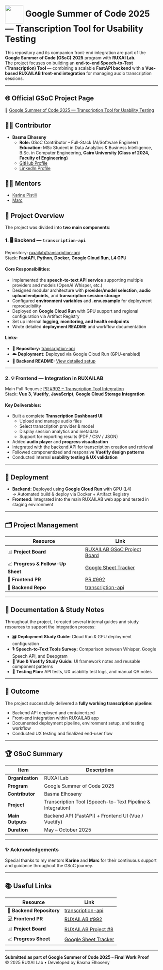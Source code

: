 # <img align="center" width="60px" src="https://en.opensuse.org/images/9/91/Gsocsun.png"> Google Summer of Code 2025 — Transcription Tool for Usability Testing

This repository and its companion front-end integration are part of the **Google Summer of Code (GSoC) 2025** program with **RUXAI Lab**.  
The project focuses on building an **end-to-end Speech-to-Text (Transcription) Tool** — combining a scalable **FastAPI backend** with a **Vue-based RUXAILAB front-end integration** for managing audio transcription sessions.

---

## 🌐 Official GSoC Project Page
🔗 [Google Summer of Code 2025 — Transcription Tool for Usability Testing](https://summerofcode.withgoogle.com/programs/2025/projects/aOHlFhUA)

## 👩‍💻 Contributor

- **Basma Elhoseny**
  - **Role:** GSoC Contributor – Full-Stack (AI/Software Engineer)  
    **Education:** MSc Student in Data Analytics & Business Intelligence,  
    B.Sc. in Computer Engineering, **Cairo University (Class of 2024, Faculty of Engineering)**
  - [GitHub Profile](https://github.com/BasmaElhoseny01)
  - [LinkedIn Profile](https://www.linkedin.com/in/basmaelhoseny01/)

## 🧑‍🏫 Mentors

- [Karine Pistili](https://github.com/KarinePistili)
- [Marc](https://github.com/marcgc21)

## 🧩 Project Overview

The project was divided into **two main components**:

### 1. 🖥️ Backend — `transcription-api`

Repository: [ruxailab/transcription-api](https://github.com/ruxailab/transcription-api)  
Stack: **FastAPI**, **Python**, **Docker**, **Google Cloud Run**, **L4 GPU**

#### Core Responsibilities:

- Implemented the **speech-to-text API service** supporting multiple providers and models (OpenAI Whisper, etc.)
- Designed modular architecture with **provider/model selection**, **audio upload endpoints**, and **transcription session storage**
- Configured **environment variables** and **.env.example** for deployment reproducibility
- Deployed on **Google Cloud Run** with GPU support and regional configuration via Artifact Registry
- Set up internal **logging, monitoring, and health endpoints**
- Wrote detailed **deployment README** and workflow documentation

#### Links:

- 🔗 **Repository:** [transcription-api](https://github.com/ruxailab/transcription-api)
- ☁️ **Deployment:** Deployed via Google Cloud Run (GPU-enabled)
- 📄 **Backend README:** [View detailed setup](https://github.com/ruxailab/transcription-api#readme)

---

### 2. 💡 Frontend — Integration in RUXAILAB

Main Pull Request: [PR #992 – Transcription Tool Integration](https://github.com/ruxailab/RUXAILAB/pull/992)  
Stack: **Vue 3**, **Vuetify**, **JavaScript**, **Google Cloud Storage Integration**

#### Key Deliverables:

- Built a complete **Transcription Dashboard UI**
  - Upload and manage audio files
  - Select transcription provider & model
  - Display session analytics and metadata
  - Support for exporting results (PDF / CSV / JSON)
- Added **audio player** and **progress visualization**
- Integrated with the backend API for transcription creation and retrieval
- Followed componentized and responsive **Vuetify design patterns**
- Conducted internal **usability testing & UX validation**

---

## 🚀 Deployment

- **Backend:** Deployed using **Google Cloud Run** with GPU (L4)  
  → Automated build & deploy via Docker + Artifact Registry
- **Frontend:** Integrated into the main RUXAILAB web app and tested in staging environment

---

## 🗂️ Project Management

| Resource                          | Link                                                                                                                         |
| --------------------------------- | ---------------------------------------------------------------------------------------------------------------------------- |
| 📊 **Project Board**              | [RUXAILAB GSoC Project Board](https://github.com/orgs/ruxailab/projects/8)                                                   |
| 📈 **Progress & Follow-Up Sheet** | [Google Sheet Tracker](https://docs.google.com/spreadsheets/d/1HA2vLJVuLwRmoyf-CYkFvIwXJUXrbbyQ9kxCkDbqpwU/edit?usp=sharing) |
| 🔄 **Frontend PR**                | [PR #992](https://github.com/ruxailab/RUXAILAB/pull/992)                                                                     |
| 🧠 **Backend Repo**               | [transcription-api](https://github.com/ruxailab/transcription-api)                                                           |

---

## 🧾 Documentation & Study Notes

Throughout the project, I created several internal guides and study resources to support the integration process:

- 🗃️ **Deployment Study Guide:** Cloud Run & GPU deployment configuration
- 🎙️ **Speech-to-Text Tools Survey:** Comparison between Whisper, Google Speech API, and Deepgram
- 🧩 **Vue & Vuetify Study Guide:** UI framework notes and reusable component patterns
- 🧪 **Testing Plan:** API tests, UX usability test logs, and manual QA notes

---

## 🏁 Outcome

The project successfully delivered a **fully working transcription pipeline**:

- Backend API deployed and containerized
- Front-end integration within RUXAILAB app
- Documented deployment pipeline, environment setup, and testing workflow
- Conducted UX testing and finalized end-user flow

---

## 🏆 GSoC Summary

| Item             | Description                                                |
| ---------------- | ---------------------------------------------------------- |
| **Organization** | RUXAI Lab                                                  |
| **Program**      | Google Summer of Code 2025                                 |
| **Contributor**  | Basma Elhoseny                                             |
| **Project**      | Transcription Tool (Speech-to-Text Pipeline & Integration) |
| **Main Outputs** | Backend API (FastAPI) + Frontend UI (Vue / Vuetify)        |
| **Duration**     | May – October 2025                                         |

---

### ✨ Acknowledgements

Special thanks to my mentors **Karine** and **Marc** for their continuous support and guidance throughout the GSoC journey.

---

## 📚 Useful Links

| Resource                  | Link                                                                                                                         |
| ------------------------- | ---------------------------------------------------------------------------------------------------------------------------- |
| 🧩 **Backend Repository** | [transcription-api](https://github.com/ruxailab/transcription-api)                                                           |
| 💻 **Frontend PR**        | [RUXAILAB #992](https://github.com/ruxailab/RUXAILAB/pull/992)                                                               |
| 📊 **Project Board**      | [RUXAILAB Project #8](https://github.com/orgs/ruxailab/projects/8)                                                           |
| 📈 **Progress Sheet**     | [Google Sheet Tracker](https://docs.google.com/spreadsheets/d/1HA2vLJVuLwRmoyf-CYkFvIwXJUXrbbyQ9kxCkDbqpwU/edit?usp=sharing) |

---

**Submitted as part of Google Summer of Code 2025 – Final Work Proof**  
© 2025 RUXAI Lab • Developed by Basma Elhoseny
